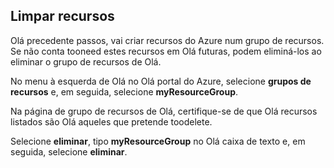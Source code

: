## <a name="clean-up-resources"></a>Limpar recursos

Olá precedente passos, vai criar recursos do Azure num grupo de recursos. Se não conta tooneed estes recursos em Olá futuras, podem eliminá-los ao eliminar o grupo de recursos de Olá.
 
No menu à esquerda de Olá no Olá portal do Azure, selecione **grupos de recursos** e, em seguida, selecione **myResourceGroup**.

Na página de grupo de recursos de Olá, certifique-se de que Olá recursos listados são Olá aqueles que pretende toodelete.

Selecione **eliminar**, tipo **myResourceGroup** no Olá caixa de texto e, em seguida, selecione **eliminar**.

